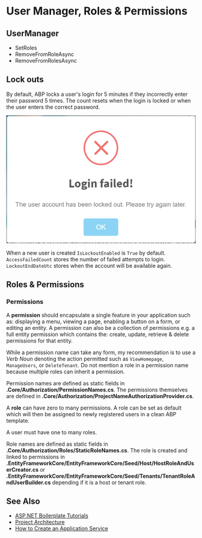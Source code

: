# User Manager, Roles & Permissions

## UserManager

* SetRoles
* RemoveFromRoleAsync
* RemoveFromRolesAsync

## Lock outs
By default, ABP locks a user's login for 5 minutes if they incorrectly enter their password 5 times. The count resets when the login is locked or when the user enters the correct password.

![lockout message](img/lockout.png "lockout message")

When a new user is created `IsLockoutEnabled` is `True` by default. `AccessFailedCount` stores the number of failed attempts to login. `LockoutEndDateUtc` stores when the account will be available again.

## Roles & Permissions

### Permissions

A **permission** should encapsulate a single feature in your application such as: displaying a menu, viewing a page, enabling a button on a form, or editing an entity. A permission can also be a collection of permissions e.g. a full entity permission which contains the: create, update, retrieve & delete permissions for that entity.

While a permission name can take any form, my recommendation is to use a *Verb Noun* denoting the action permitted such as ```ViewHomepage```, ```ManageUsers```, or ```DeleteTenant```. Do not mention a role in a permission name because multiple roles can inherit a permission.

Permission names are defined as static fields in **.Core/Authorization/PermissionNames.cs**. The permissions themselves are defined in **.Core/Authorization/ProjectNameAuthorizationProvider.cs**.

A **role** can have zero to many permissions. A role can be set as default which will then be assigned to newly registered users in a clean ABP template.

A user must have one to many roles.

Role names are defined as static fields in **.Core/Authorization/Roles/StaticRoleNames.cs**. The role is created and linked to permissions in **.EntityFrameworkCore/EntityFrameworkCore/Seed/Host/HostRoleAndUserCreator.cs** or **.EntityFrameworkCore/EntityFrameworkCore/Seed/Tenants/TenantRoleAndUserBuilder.cs** depending if it is a host or tenant role.

## See Also
* [ASP\.NET Boilerplate Tutorials](README.md)
* [Project Architecture](projectarchitecture.md)
* [How to Create an Application Service](applicationservice.md)